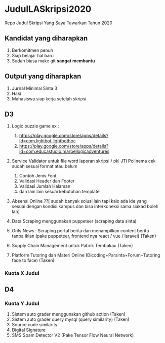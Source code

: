 # JudulLASkripsi2020

Repo Judul Skripsi Yang Saya Tawarkan Tahun 2020

## Kandidat yang diharapkan

1. Berkomitmen penuh
2. Siap belajar hal baru
3. Sudah biasa make git **sangat membantu**

## Output yang diharapkan

1. Jurnal Minimal Sinta 3
2. Haki
3. Mahasiswa siap kerja setelah skripsi

## D3

1. Logic puzzle game ex :

   1. https://play.google.com/store/apps/details?id=com.lightbot.lightbothoc
   2. https://play.google.com/store/apps/details?id=com.educastudio.marbellogicadventures

2. Service Validator untuk file word laporan skripsi / pkl JTI Polinema cek sudah sesuai format atau belum
   1. Contoh Jenis Font
   2. Validasi Header dan Footer
   3. Validasi Jumlah Halaman
   4. dan lain lain sesuai kebutuhan template
3. Absensi Online ??[ sudah banyak solusi lain tapi kalo ada ide yang sesuai dengan kondisi kampus dan bisa interkoneksi sama siakad boleh lah]
4. Data Scraping menggunakan puppeteer (scraping data sinta)
5. Only News : Scraping portal berita dan menampilkan content berita tanpa iklan (pake puppeteer, frontend nya react / vue / laravel) (Taken)
6. Supply Chain Management untuk Pabrik Tembakau (Taken)
7. Platform Tutoring dan Materi Online (Dicoding+Parsinta+Forum+Tutoring face to face) (Taken)

### Kuota X Judul

## D4

### Kuota Y Judul

1. Sistem auto grader menggunakan github action (Taken)
2. Sistem auto grader query mysql (query similarity) (Taken)
3. Source code similarity
4. Digital Signature 
5. SMS Spam Detector V2 (Pake Tensor Flow Neural Network)
